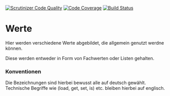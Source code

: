 [![Scrutinizer Code Quality](https://scrutinizer-ci.com/g/demvsystems/werte/badges/quality-score.png?b=master&s=c3f0fa67445ed7e05aff8291d7f7b20e609785f5)](https://scrutinizer-ci.com/g/demvsystems/werte/?branch=master)
[![Code Coverage](https://scrutinizer-ci.com/g/demvsystems/werte/badges/coverage.png?b=master&s=cb1befcc15c074c6e2f0e0c331707f1114deeb44)](https://scrutinizer-ci.com/g/demvsystems/werte/?branch=master)
[![Build Status](https://scrutinizer-ci.com/g/demvsystems/werte/badges/build.png?b=master&s=7d51c0db2e1da9190551c0edb98d498ff8bc5cfd)](https://scrutinizer-ci.com/g/demvsystems/werte/build-status/master)
# Werte
Hier werden verschiedene Werte abgebildet, die allgemein genutzt werdne können.

Diese werden entweder in Form von Fachwerten oder Listen gehalten.


### Konventionen
Die Bezeichnungen sind hierbei bewusst alle auf deutsch gewählt.
Technische Begriffe wie (load, get, set, is) etc. bleiben hierbei auf englisch.
